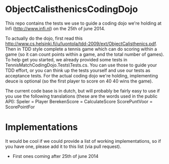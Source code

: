 ObjectCalisthenicsCodingDojo
============================
This repo contains the tests we use to guide a coding dojo we're holding at Infi (http://www.infi.nl) on the 25th of june 2014.

To actually do the dojo, first read this http://www.cs.helsinki.fi/u/luontola/tdd-2009/ext/ObjectCalisthenics.pdf. Then in TDD style complete a tennis game which can do scoring within a game (so it can count points within a game, and the total number of games). To help get you started, we already provided some tests in TennisMatchCodingDojo.Tests\Tests.cs. You can use those to guide your TDD effort, or you can think up the tests yourself and use our tests as acceptance tests. For the actual coding dojo we're holding, implementing deuce is optional (so the first player to score on 40 40 wins the game).

The current code base is in dutch, but will probably be fairly easy to use if you use the following translations (these are the words used in the public API):
Speler = Player
BerekenScore = CalculateScore
ScorePuntVoor = ScorePointFor

Implementations
===============
It would be cool if we could provide a list of working implementations, so if you have one, please add it to this list (via pull request).
* First ones coming after 25th of june 2014
